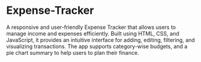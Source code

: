 # Expense-Tracker
A responsive and user-friendly Expense Tracker that allows users to manage income and expenses efficiently. Built using HTML, CSS, and JavaScript, it provides an intuitive interface for adding, editing, filtering, and visualizing transactions. The app supports  category-wise budgets, and a pie chart summary to help users to plan their finance.

